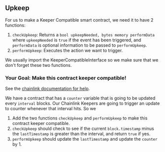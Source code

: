 ## Upkeep

For us to make a Keeper Compatible smart contract, we need it to have 2 functions:

1. `checkUpkeep`: Returns a `bool upkeepNeeded, bytes memory performData` where `upkeepNeeded` is `true` if the event has been triggered, and `performData` is optional information to be passed to `performUpkeep`.
2. `performUpkeep`: Executes the action we want to trigger.

We usually import the KeeperCompatibleInterface so we make sure that we don't forget these two functions.

### <emoji id="checkered_flag" /> Your Goal: Make this contract keeper compatible!

See the [chainlink documentation for help](https://docs.chain.link/docs/chainlink-keepers/compatible-contracts/).

We have a contract that has a `counter` variable that is going to be updated every `interval` blocks. Our Chainlink Keepers are going to trigger an update to counter whenever that interval hits. So we 

1. Add the two functions `checkUpkeep` and `performUpkeep` to make this contract keeper compatible. 
2. `checkUpkeep` should check to see if the current `block.timestamp` minus the `lastTimestamp` is greater than the interval, and return `true` if yes. 
3. `performUpkeep` should update the `lastTimestamp` and update the `counter` by 1.



